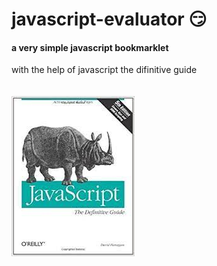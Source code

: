 # javascript-evaluator 😏 
#### a very simple javascript bookmarklet 
 
with the help of javascript the difinitive guide<br/><br/><br/>
![difinitive guide](download.jpg)
